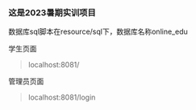 ### 这是2023暑期实训项目
数据库sql脚本在resource/sql下，数据库名称online_edu

学生页面
> localhost:8081/

管理员页面
> localhost:8081/login
